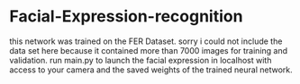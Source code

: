 # Facial-Expression-recognition
this network was trained on the FER Dataset. sorry i could not include the data set here because it contained more than 7000 images for training and validation.
run main.py to launch the facial expression in localhost with access to your camera and the saved weights of the trained neural network.
